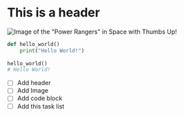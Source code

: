 # This is a header
![Image of the "Power Rangers" in Space with Thumbs Up!](https://i.pinimg.com/736x/a0/cd/dd/a0cdddceaeba12d2a5f0281889e78b09--power-rangers-in-space-power-rangers-shows.jpg)

```python
def hello_world()
    print("Hello World!")
    
hello_world()
# Hello World!
```

- [ ] Add header
- [ ] Add Image
- [ ] Add code block
- [ ] Add this task list
